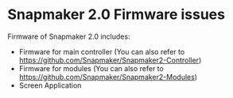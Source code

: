 # Snapmaker 2.0 Firmware issues

Firmware of Snapmaker 2.0 includes:

- Firmware for main controller (You can also refer to https://github.com/Snapmaker/Snapmaker2-Controller)
- Firmware for modules (You can also refer to https://github.com/Snapmaker/Snapmaker2-Modules)
- Screen Application

